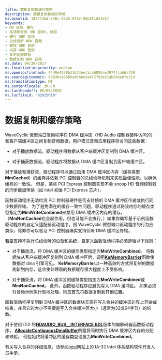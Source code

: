 ```yaml
---
title: 数据复制和缓存策略
description: 数据复制和缓存策略
ms.assetid: 1867f2bd-240c-4525-9f02-98b8f1d54b17
keywords:
- HD 音频，缓存
- 高清晰音频（HD 音频），缓存
- 缓存 WDK 音频
- 总线侦听 WDK 音频
- 窥探 WDK 音频
- 内存 WDK 音频
- 复制音频数据
- 数据复制 WDK 音频
ms.date: 04/20/2017
ms.localizationpriority: medium
ms.openlocfilehash: 4449e4328b31b23eec5ca6086ae3974fcab6af28
ms.sourcegitcommit: 98930ca95b9adbb6e5e472f89e91ab084e67e31d
ms.translationtype: MT
ms.contentlocale: zh-CN
ms.lasthandoff: 05/08/2020
ms.locfileid: "82925610"
---
```

# <a name="data-copying-and-caching-policy"></a>数据复制和缓存策略


WaveCyclic 微型端口驱动程序在 DMA 缓冲区（HD Audio 控制器硬件访问的）和客户端缓冲区之间复制音频数据，用户模式音频应用程序将访问这些数据：

-   对于播放数据流，驱动程序将数据从客户端缓冲区复制到 DMA 缓冲区。

-   对于捕获数据流，驱动程序将数据从 DMA 缓冲区复制到客户端缓冲区。

对于播放和捕获流，驱动程序可以通过启用 DMA 缓冲区内存（缓存类型**MmCached**）的缓存并依赖 PCI 控制器的总线侦听机制来实现最佳性能，以确保缓存的一致性。 但是，某些 PCI Express 控制器实现不会 snoop HD 音频控制器的同步数据传输（如 Intel 初始 PCI Express 芯片）。

函数驱动程序无法检测 PCI 控制器硬件是否支持侦听 DMA 缓冲区传输或执行同步数据传输。 为了避免潜在的缓存一致性问题，驱动程序通过将该内存的缓存类型指定为**MmWriteCombined**来禁用 DMA 缓冲区内存的缓存。 （**MmNonCached**也会起作用，但也可能不会执行。）如果你编写基于示例函数驱动程序的自定义适配器驱动程序，则 WaveCyclic 微型端口驱动程序的行为应类似，除非你可以验证 PCI 控制器确实支持侦听 DMA 缓冲区传输。

若要支持不执行总线侦听的设备和系统，自定义函数驱动程序必须遵循以下规则：

-   对于播放流，将 DMA 缓冲区的缓存类型指定为**MmWriteCombined**。 将数据块从客户端缓冲区复制到 DMA 缓冲区后，调用[**KeMemoryBarrier**](https://docs.microsoft.com/windows-hardware/drivers/ddi/wdm/nf-wdm-kememorybarrier)函数使数据对 dma 引擎可见。 **KeMemoryBarrier**以一种高效的方式将复制的数据刷新到内存，这会使处理器的数据缓存很大程度上不受影响。

-   对于捕获流，将 DMA 缓冲区的缓存类型指定为**MmWriteCombined**或**MmNonCached**。 此外，函数驱动程序应避免写入 DMA 缓冲区。 如果必须对音频示例执行就地处理，则应首先将数据复制到其他位置。

函数驱动程序复制到 DMA 缓冲区的数据块无需在写入合并的缓冲区边界上开始或结束，并且它的大小不需要是写入合并缓冲区大小（通常为32或64字节）的倍数。

对于使用 DDI 的[**HDAUDIO\_BUS\_\_INTERFACE BDL**](https://docs.microsoft.com/windows-hardware/drivers/ddi/hdaudio/ns-hdaudio-_hdaudio_bus_interface_bdl)版本的编解码器函数驱动程序， [**AllocateContiguousDmaBuffer**](https://docs.microsoft.com/windows-hardware/drivers/ddi/hdaudio/nc-hdaudio-pallocate_contiguous_dma_buffer)例程将同时执行 DMA 缓冲区内存的分配和映射。 例程始终将缓冲区的缓存类型设置为**MmWriteCombined**。

有关写入合并的详细信息，请参阅[intel](https://www.intel.com/content/www/us/en/homepage.html)网站上的 IA-32 Intel 体系结构软件开发人员手册。

 

 




